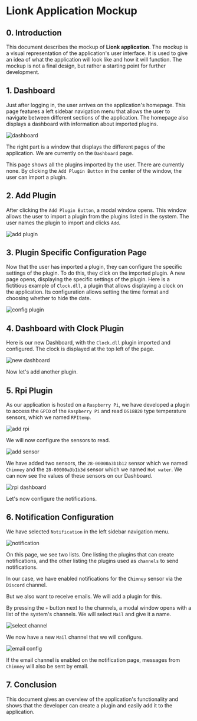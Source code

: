 # Lionk Application Mockup

## 0. Introduction

This document describes the mockup of **Lionk application**. The mockup is a visual representation of the application's user interface. It is used to give an idea of what the application will look like and how it will function. The mockup is not a final design, but rather a starting point for further development.

## 1. Dashboard

Just after logging in, the user arrives on the application's homepage. This page features a left sidebar navigation menu that allows the user to navigate between different sections of the application. The homepage also displays a dashboard with information about imported plugins.  


![dashboard](dashboard.png)

The right part is a window that displays the different pages of the application. We are currently on the `Dashboard` page.

This page shows all the plugins imported by the user. There are currently none. By clicking the `Add Plugin Button` in the center of the window, the user can import a plugin.

## 2. Add Plugin

After clicking the `Add Plugin Button`, a modal window opens. This window allows the user to import a plugin from the plugins listed in the system. The user names the plugin to import and clicks `Add`.

![add plugin](addplugin.png)

## 3. Plugin Specific Configuration Page

Now that the user has imported a plugin, they can configure the specific settings of the plugin. To do this, they click on the imported plugin. A new page opens, displaying the specific settings of the plugin.
Here is a fictitious example of `Clock.dll`, a plugin that allows displaying a clock on the application.
Its configuration allows setting the time format and choosing whether to hide the date.

![config plugin](configplugin.png)

## 4. Dashboard with Clock Plugin

Here is our new Dashboard, with the `Clock.dll` plugin imported and configured. The clock is displayed at the top left of the page.

![new dashboard](newdashboard.png)

Now let's add another plugin.

## 5. Rpi Plugin

As our application is hosted on a `Raspberry Pi`, we have developed a plugin to access the `GPIO` of the `Raspberry Pi` and read `DS18B20` type temperature sensors, which we named `RPItemp`.

![add rpi](addrpi.png)

We will now configure the sensors to read.

![add sensor](addsensor.png)

We have added two sensors, the `28-00000a3b1b12` sensor which we named `Chimney` and the `28-00000a3b1b3d` sensor which we named `Hot water`. We can now see the values of these sensors on our Dashboard.

![rpi dashboard](rpidashboard.png)

Let's now configure the notifications.

## 6. Notification Configuration

We have selected `Notification` in the left sidebar navigation menu.

![notification](notification.png)

On this page, we see two lists. One listing the plugins that can create notifications, and the other listing the plugins used as `channels` to send notifications.

In our case, we have enabled notifications for the `Chimney` sensor via the `Discord` channel.

But we also want to receive emails. We will add a plugin for this.

By pressing the `+` button next to the channels, a modal window opens with a list of the system's channels. We will select `Mail` and give it a name.

![select channel](selectchannel.png)

We now have a new `Mail` channel that we will configure.

![email config](emailconfig.png)

If the email channel is enabled on the notification page, messages from `Chimney` will also be sent by email.

## 7. Conclusion

This document gives an overview of the application's functionality and shows that the developer can create a plugin and easily add it to the application.
